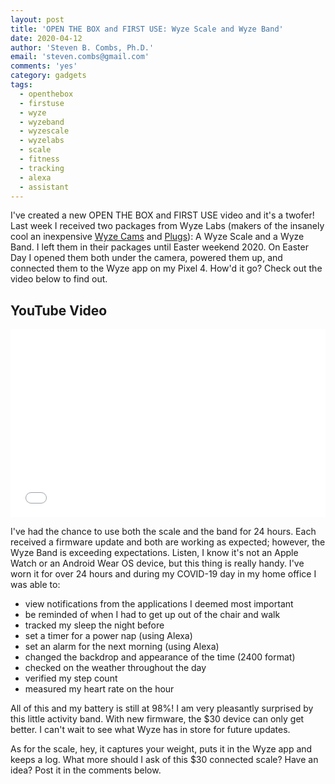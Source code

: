 ```yaml
---
layout: post
title: 'OPEN THE BOX and FIRST USE: Wyze Scale and Wyze Band'
date: 2020-04-12
author: 'Steven B. Combs, Ph.D.'
email: 'steven.combs@gmail.com'
comments: 'yes'
category: gadgets
tags:
  - openthebox
  - firstuse
  - wyze
  - wyzeband
  - wyzescale
  - wyzelabs
  - scale
  - fitness
  - tracking
  - alexa
  - assistant
---
```


I've created a new OPEN THE BOX and FIRST USE video and it's a twofer! Last week I received two packages from Wyze Labs (makers of the insanely cool an inexpensive [Wyze Cams](https://amzn.to/3em85KE) and [Plugs](https://amzn.to/2wCdbS5)): A Wyze Scale and a Wyze Band. I left them in their packages until Easter weekend 2020. On Easter Day I opened them both under the camera, powered them up, and connected them to the Wyze app on my Pixel 4. How'd it go? Check out the video below to find out.

## YouTube Video

<div style="position:relative;padding-top:56.25%;">
  <p><iframe src="link" frameborder="0" allowfullscreen style="position:absolute;top:0;left:0;width:100%;height:100%;"></iframe></p>
</div>

I've had the chance to use both the scale and the band for 24 hours. Each received a firmware update and both are working as expected; however, the Wyze Band is exceeding expectations. Listen, I know it's not an Apple Watch or an Android Wear OS device, but this thing is really handy. I've worn it for over 24 hours and during my COVID-19 day in my home office I was able to:

* view notifications from the applications I deemed most important
* be reminded of when I had to get up out of the chair and walk
* tracked my sleep the night before
* set a timer for a power nap (using Alexa)
* set an alarm for the next morning (using Alexa)
* changed the backdrop and appearance of the time (2400 format)
* checked on the weather throughout the day
* verified my step count
* measured my heart rate on the hour

All of this and my battery is still at 98%! I am very pleasantly surprised by this little activity band. With new firmware, the $30 device can only get better. I can't wait to see what Wyze has in store for future updates.

As for the scale, hey, it captures your weight, puts it in the Wyze app and keeps a log. What more should I ask of this $30 connected scale? Have an idea? Post it in the comments below.
